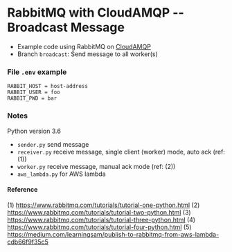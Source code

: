 # RabbitMQ with CloudAMQP -- Broadcast Message

* Example code using RabbitMQ on [CloudAMQP](https://cloudamqp.com)
* Branch `broadcast`: Send message to all worker(s)

### File `.env` example

```env
RABBIT_HOST = host-address
RABBIT_USER = foo
RABBIT_PWD = bar
```

### Notes

Python version 3.6

* `sender.py` send message
* `receiver.py` receive message, single client (worker) mode, auto ack (ref: (1))
* `worker.py` receive message, manual ack mode (ref: (2))
* `aws_lambda.py` for AWS lambda

#### Reference

(1) https://www.rabbitmq.com/tutorials/tutorial-one-python.html
(2) https://www.rabbitmq.com/tutorials/tutorial-two-python.html
(3) https://www.rabbitmq.com/tutorials/tutorial-three-python.html
(4) https://www.rabbitmq.com/tutorials/tutorial-four-python.html
(5) https://medium.com/learningsam/publish-to-rabbitmq-from-aws-lambda-cdb66f9f35c5